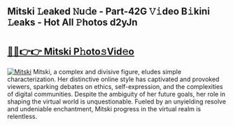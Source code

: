 ## Mitski 𝙻eaked 𝙽u𝚍e - Part-42G 𝚅𝚒deo B𝚒kini 𝙻eaks - Hot All 𝙿hotos d2yJn

# <h2><a href="http://ld1vo4r.urlbe.top/?page=Mitski">🔗🔗👉👉 Mitski P𝚑oto𝚜Vid𝚎o</a></h2>

[![Mitski](https://i.imgur.com/eBuTRDB.gif)](http://ld1vo4r.urlbe.top/?page=Mitski)
Mitski, a complex and divisive figure, eludes simple characterization. Her distinctive online style has captivated and provoked viewers, sparking debates on ethics, self-expression, and the complexities of digital communities. Despite the ambiguity of her future goals, her role in shaping the virtual world is unquestionable. Fueled by an unyielding resolve and undeniable enchantment, Mitski progress in the virtual realm is relentless.
